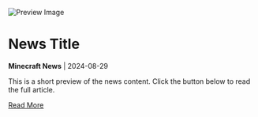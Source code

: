 ![Preview Image](Assets/Photos/image1.jpg)

# News Title

**Minecraft News** | 2024-08-29

This is a short preview of the news content. Click the button below to read the full article.

[Read More](FULL.md)
